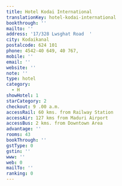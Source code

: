 ```yaml
---
title: Hotel Kodai International
translationKey: hotel-kodai-international
bookthrough: ''
mailto: ''
address: '17/328 Lwsghat Road  '
city: Kodaikanal
postalcode: 624 101
phone: 4542-40 649, 40 767,
mobile: ''
email: ''
website: ''
note: ''
type: hotel
category:
  - H
showHotel: 1
starCategory: 2
checkout: 9 .00 a.m.
accessRail: 60 kms. from Railway Station
accessAir: 127 kms from Maduri Airport
accessBus: 2 kms. from Downtown Area
advantage: ''
rooms: 43
bookThrough: ''
gstType: 0
gstin: ''
www: ''
web: 0
mailTo: ''
ranking: 0
---
```







